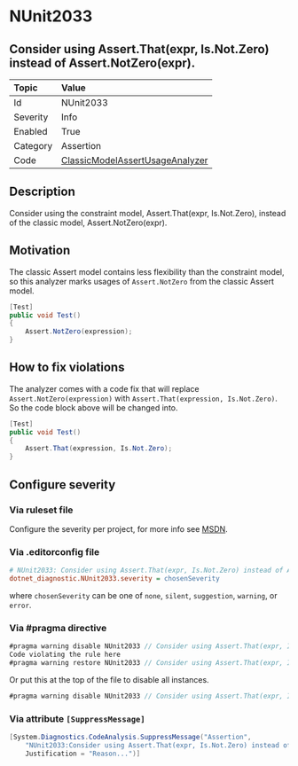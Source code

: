 # NUnit2033

## Consider using Assert.That(expr, Is.Not.Zero) instead of Assert.NotZero(expr).

| Topic    | Value
| :--      | :--
| Id       | NUnit2033
| Severity | Info
| Enabled  | True
| Category | Assertion
| Code     | [ClassicModelAssertUsageAnalyzer](https://github.com/nunit/nunit.analyzers/blob/master/src/nunit.analyzers/ClassicModelAssertUsage/ClassicModelAssertUsageAnalyzer.cs)

## Description

Consider using the constraint model, Assert.That(expr, Is.Not.Zero), instead of the classic model, Assert.NotZero(expr).

## Motivation

The classic Assert model contains less flexibility than the constraint model,
so this analyzer marks usages of `Assert.NotZero` from the classic Assert model.

```csharp
[Test]
public void Test()
{
    Assert.NotZero(expression);
}
```

## How to fix violations

The analyzer comes with a code fix that will replace `Assert.NotZero(expression)` with
`Assert.That(expression, Is.Not.Zero)`. So the code block above will be changed into.

```csharp
[Test]
public void Test()
{
    Assert.That(expression, Is.Not.Zero);
}
```

<!-- start generated config severity -->
## Configure severity

### Via ruleset file

Configure the severity per project, for more info see [MSDN](https://msdn.microsoft.com/en-us/library/dd264949.aspx).

### Via .editorconfig file

```ini
# NUnit2033: Consider using Assert.That(expr, Is.Not.Zero) instead of Assert.NotZero(expr).
dotnet_diagnostic.NUnit2033.severity = chosenSeverity
```

where `chosenSeverity` can be one of `none`, `silent`, `suggestion`, `warning`, or `error`.

### Via #pragma directive

```csharp
#pragma warning disable NUnit2033 // Consider using Assert.That(expr, Is.Not.Zero) instead of Assert.NotZero(expr).
Code violating the rule here
#pragma warning restore NUnit2033 // Consider using Assert.That(expr, Is.Not.Zero) instead of Assert.NotZero(expr).
```

Or put this at the top of the file to disable all instances.

```csharp
#pragma warning disable NUnit2033 // Consider using Assert.That(expr, Is.Not.Zero) instead of Assert.NotZero(expr).
```

### Via attribute `[SuppressMessage]`

```csharp
[System.Diagnostics.CodeAnalysis.SuppressMessage("Assertion",
    "NUnit2033:Consider using Assert.That(expr, Is.Not.Zero) instead of Assert.NotZero(expr).",
    Justification = "Reason...")]
```
<!-- end generated config severity -->
